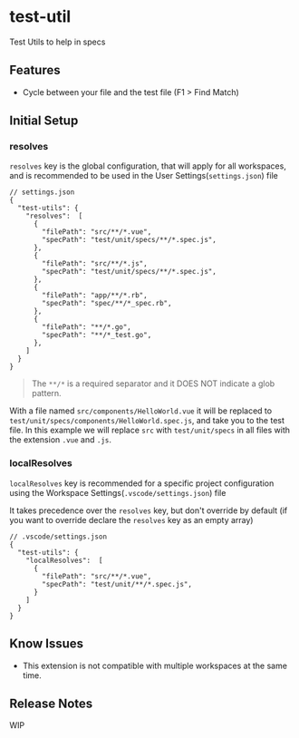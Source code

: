 # test-util

Test Utils to help in specs

## Features

- Cycle between your file and the test file (F1 > Find Match)

## Initial Setup

### resolves

`resolves` key is the global configuration, that will apply for all workspaces, and is recommended to be used in the User Settings(`settings.json`) file

```jsonc
// settings.json
{
  "test-utils": {
    "resolves":  [
      {
        "filePath": "src/**/*.vue",
        "specPath": "test/unit/specs/**/*.spec.js",
      },
      {
        "filePath": "src/**/*.js",
        "specPath": "test/unit/specs/**/*.spec.js",
      },
      {
        "filePath": "app/**/*.rb",
        "specPath": "spec/**/*_spec.rb",
      },
      {
        "filePath": "**/*.go",
        "specPath": "**/*_test.go",
      },
    ]
  }
}
```
> The `**/*` is a required separator and it DOES NOT indicate a glob pattern.


With a file named `src/components/HelloWorld.vue` it will be replaced to `test/unit/specs/components/HelloWorld.spec.js`, and take you to the test file.
In this example we will replace `src` with `test/unit/specs` in all files with the extension `.vue` and `.js`.

### localResolves

`localResolves` key is recommended for a specific project configuration using the Workspace Settings(`.vscode/settings.json`) file

It takes precedence over the `resolves` key, but don't override by default (if you want to override declare the `resolves` key as an empty array)

```jsonc
// .vscode/settings.json
{
  "test-utils": {
    "localResolves":  [
      {
        "filePath": "src/**/*.vue",
        "specPath": "test/unit/**/*.spec.js",
      }
    ]
  }
}
```


## Know Issues

- This extension is not compatible with multiple workspaces at the same time.

## Release Notes

WIP
